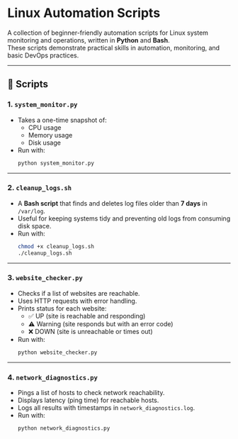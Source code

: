 # Linux Automation Scripts

A collection of beginner-friendly automation scripts for Linux system monitoring and operations, written in **Python** and **Bash**.  
These scripts demonstrate practical skills in automation, monitoring, and basic DevOps practices.

---

## 📂 Scripts

### 1. `system_monitor.py`
- Takes a one-time snapshot of:
  - CPU usage
  - Memory usage
  - Disk usage
- Run with:
  ```bash
  python system_monitor.py
  ```

---

### 2. `cleanup_logs.sh`
- A **Bash script** that finds and deletes log files older than **7 days** in `/var/log`.
- Useful for keeping systems tidy and preventing old logs from consuming disk space.
- Run with:
  ```bash
  chmod +x cleanup_logs.sh
  ./cleanup_logs.sh
  ```

---

### 3. `website_checker.py`
- Checks if a list of websites are reachable.
- Uses HTTP requests with error handling.
- Prints status for each website:
  - ✅ UP (site is reachable and responding)
  - ⚠️ Warning (site responds but with an error code)
  - ❌ DOWN (site is unreachable or times out)
- Run with:
  ```bash
  python website_checker.py
  ```

---

### 4. `network_diagnostics.py`
- Pings a list of hosts to check network reachability.
- Displays latency (ping time) for reachable hosts.
- Logs all results with timestamps in `network_diagnostics.log`.
- Run with:
  ```bash
  python network_diagnostics.py
